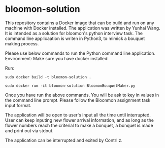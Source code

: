 # bloomon-solution
This repository contains a Docker image that can be build and run on any machine with Docker installed.
The application was written by Yunhai Wang. It is intended as a solution for bloomon's python interview task.
The command line applicaation is writen in Python3, to mimick a bouquet making process.

Please use below commands to run the Python command line application.
Environment: Make sure you have docker installed

Run:

```
sudo docker build -t bloomon-solution .
```
```
sudo docker run -it bloomon-solution BloomonBouquetMaker.py
```


Once you have run the above commands. You will be ask to key in values in the command line prompt.
Please follow the Bloonmon assignment task input format.

The application will be open to user's input all the time until interrupted.
User can keep inputing new flower arrival information, and as long as the flower numbers reach the criterial to make a bonquet,
a bonquet is made and print out via stdout.

The application can be interrupted and exited by Contrl z.

